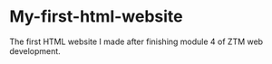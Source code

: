 # My-first-html-website
The first HTML website I made after finishing module 4 of ZTM web development.

